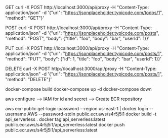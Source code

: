 GET
curl -X POST http://localhost:3000/api/proxy -H "Content-Type: application/json" -d '{"url": "https://jsonplaceholder.typicode.com/todos/1", "method": "GET"}'

POST
curl -X POST http://localhost:3000/api/proxy -H "Content-Type: application/json" -d '{"url": "https://jsonplaceholder.typicode.com/posts", "method": "POST", "body": {"title": "foo", "body": "bar", "userId": 1}}'

PUT
curl -X POST http://localhost:3000/api/proxy -H "Content-Type: application/json" -d '{"url": "https://jsonplaceholder.typicode.com/posts/1", "method": "PUT", "body": {"id": 1, "title": "foo", "body": "bar", "userId": 1}}'

DELETE
curl -X POST http://localhost:3000/api/proxy -H "Content-Type: application/json" -d '{"url": "https://jsonplaceholder.typicode.com/posts/1", "method": "DELETE"}'



docker-compose build
docker-compose up -d
docker-compose down

aws configure
--> IAM for id and secret
--> Create ECR repository

aws ecr-public get-login-password --region us-east-1 | docker login --username AWS --password-stdin public.ecr.aws/s4r5j5i1
docker build -t api_serverless .
docker tag api_serverless:latest public.ecr.aws/s4r5j5i1/api_serverless:latest
docker push public.ecr.aws/s4r5j5i1/api_serverless:latest

